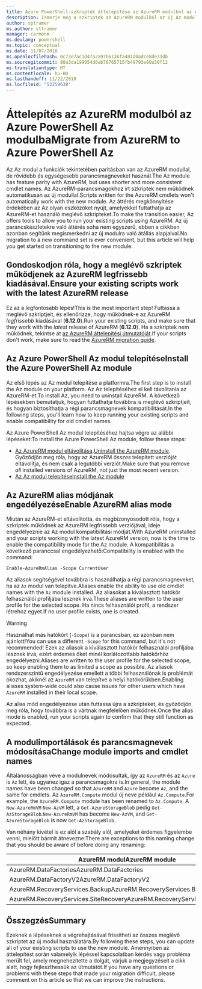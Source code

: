 ```yaml
---
title: Azure PowerShell-szkriptek áttelepítése az AzureRM modulból az Az modulba
description: Ismerje meg a szkriptek az AzureRM modulból az új Az modulba való áttelepítésére szolgáló lépéseket és eszközöket.
author: sptramer
ms.author: sttramer
manager: carmonm
ms.devlang: powershell
ms.topic: conceptual
ms.date: 11/07/2018
ms.openlocfilehash: 0c73e7ac1d47a2a97b6136fa481d0adce8de33db
ms.sourcegitcommit: 80a3da199954d0ab78765715fb49793e89a30f12
ms.translationtype: HT
ms.contentlocale: hu-HU
ms.lasthandoff: 11/22/2018
ms.locfileid: "52259638"
---
```

# <a name="migrate-from-azurerm-to-azure-powershell-az"></a><span data-ttu-id="1cab7-103">Áttelepítés az AzureRM modulból az Azure PowerShell Az modulba</span><span class="sxs-lookup"><span data-stu-id="1cab7-103">Migrate from AzureRM to Azure PowerShell Az</span></span>

<span data-ttu-id="1cab7-104">Az Az modul a funkciók tekintetében paritásban van az AzureRM modullal, de rövidebb és egységesebb parancsmagneveket használ.</span><span class="sxs-lookup"><span data-stu-id="1cab7-104">The Az module has feature parity with AzureRM, but uses shorter and more consistent cmdlet names.</span></span>
<span data-ttu-id="1cab7-105">Az AzureRM-parancsmagokhoz írt szkriptek nem működnek automatikusan az új modullal.</span><span class="sxs-lookup"><span data-stu-id="1cab7-105">Scripts written for the AzureRM cmdlets won't automatically work with the new module.</span></span> <span data-ttu-id="1cab7-106">Az áttérés megkönnyítése érdekében az Az olyan eszközöket nyújt, amelyekkel futtathatja az AzureRM-et használó meglévő szkripteket.</span><span class="sxs-lookup"><span data-stu-id="1cab7-106">To make the transition easier, Az offers tools to allow you to run your existing scripts using AzureRM.</span></span> <span data-ttu-id="1cab7-107">Az új parancskészletekre való áttérés soha nem egyszerű, ebben a cikkben azonban segítünk megismerkedni az új modulra való átállás alapjaival.</span><span class="sxs-lookup"><span data-stu-id="1cab7-107">No migration to a new command set is ever convenient, but this article will help you get started on transitioning to the new module.</span></span>

## <a name="ensure-your-existing-scripts-work-with-the-latest-azurerm-release"></a><span data-ttu-id="1cab7-108">Gondoskodjon róla, hogy a meglévő szkriptek működjenek az AzureRM legfrissebb kiadásával.</span><span class="sxs-lookup"><span data-stu-id="1cab7-108">Ensure your existing scripts work with the latest AzureRM release</span></span>

<span data-ttu-id="1cab7-109">Ez az a legfontosabb lépés!</span><span class="sxs-lookup"><span data-stu-id="1cab7-109">This is the most important step!</span></span> <span data-ttu-id="1cab7-110">Futtassa a meglévő szkriptjeit, és ellenőrizze, hogy működnek-e az AzureRM _legfrissebb_ kiadásával (__6.12.0__).</span><span class="sxs-lookup"><span data-stu-id="1cab7-110">Run your existing scripts, and make sure that they work with the _latest_ release of AzureRM (__6.12.0__).</span></span> <span data-ttu-id="1cab7-111">Ha a szkriptek nem működnek, tekintse át [az AzureRM áttelepítési útmutatóját](migration-guide.6.0.0.md).</span><span class="sxs-lookup"><span data-stu-id="1cab7-111">If your scripts don't work, make sure to read the [AzureRM migration guide](migration-guide.6.0.0.md).</span></span>

## <a name="install-the-azure-powershell-az-module"></a><span data-ttu-id="1cab7-112">Az Azure PowerShell Az modul telepítése</span><span class="sxs-lookup"><span data-stu-id="1cab7-112">Install the Azure PowerShell Az module</span></span>

<span data-ttu-id="1cab7-113">Az első lépés az Az modul telepítése a platformra.</span><span class="sxs-lookup"><span data-stu-id="1cab7-113">The first step is to install the Az module on your platform.</span></span> <span data-ttu-id="1cab7-114">Az Az telepítéséhez el kell távolítania az AzureRM-et.</span><span class="sxs-lookup"><span data-stu-id="1cab7-114">To install Az, you need to uninstall AzureRM.</span></span>
<span data-ttu-id="1cab7-115">A következő lépésekben bemutatjuk, hogyan futtathatja továbbra is meglévő szkriptjeit, és hogyan biztosíthatja a régi parancsmagnevek kompatibilitását.</span><span class="sxs-lookup"><span data-stu-id="1cab7-115">In the following steps, you'll learn how to keep running your existing scripts and enable compatibility for old cmdlet names.</span></span>

<span data-ttu-id="1cab7-116">Az Azure PowerShell Az modul telepítéséhez hajtsa végre az alábbi lépéseket:</span><span class="sxs-lookup"><span data-stu-id="1cab7-116">To install the Azure PowerShell Az module, follow these steps:</span></span>

* <span data-ttu-id="1cab7-117">[Az AzureRM modul eltávolítása](uninstall-azurerm-ps.md).</span><span class="sxs-lookup"><span data-stu-id="1cab7-117">[Uninstall the AzureRM module](uninstall-azurerm-ps.md).</span></span> <span data-ttu-id="1cab7-118">Győződjön meg róla, hogy az AzureRM _összes_ telepített verzióját eltávolítja, és nem csak a legutóbbi verziót.</span><span class="sxs-lookup"><span data-stu-id="1cab7-118">Make sure that you remove _all_ installed versions of AzureRM, not just the most recent version.</span></span>
* [<span data-ttu-id="1cab7-119">Az Az modul telepítése</span><span class="sxs-lookup"><span data-stu-id="1cab7-119">Install the Az module</span></span>](install-az-ps.md)

## <a name="a-namealiasesenable-azurerm-alias-mode"></a><span data-ttu-id="1cab7-120"><a name="aliases"/>Az AzureRM alias módjának engedélyezése</span><span class="sxs-lookup"><span data-stu-id="1cab7-120"><a name="aliases"/>Enable AzureRM alias mode</span></span>

<span data-ttu-id="1cab7-121">Miután az AzureRM-et eltávolította, és megbizonyosodott róla, hogy a szkriptek működnek az AzureRM legfrissebb verziójával, ideje engedélyeznie az Az modul kompatibilitási módját.</span><span class="sxs-lookup"><span data-stu-id="1cab7-121">With AzureRM uninstalled and your scripts working with the latest AzureRM version, now is the time to enable the compatibility mode for the Az module.</span></span> <span data-ttu-id="1cab7-122">A kompatibilitás a következő paranccsal engedélyezhető:</span><span class="sxs-lookup"><span data-stu-id="1cab7-122">Compatibility is enabled with the command:</span></span>

```powershell-interactive
Enable-AzureRmAlias -Scope CurrentUser
```

<span data-ttu-id="1cab7-123">Az aliasok segítségével továbbra is használhatja a régi parancsmagneveket, ha az `Az` modul van telepítve.</span><span class="sxs-lookup"><span data-stu-id="1cab7-123">Aliases enable the ability to use old cmdlet names with the `Az` module installed.</span></span> <span data-ttu-id="1cab7-124">Az aliasokat a kiválasztott hatókör felhasználói profiljába lesznek írva.</span><span class="sxs-lookup"><span data-stu-id="1cab7-124">These aliases are written to the user profile for the selected scope.</span></span> <span data-ttu-id="1cab7-125">Ha nincs felhasználói profil, a rendszer létrehoz egyet.</span><span class="sxs-lookup"><span data-stu-id="1cab7-125">If no user profile exists, one is created.</span></span>

> [!WARNING]
>
> <span data-ttu-id="1cab7-126">Használhat más hatókört (`-Scope`) is a parancsban, ez azonban nem ajánlott!</span><span class="sxs-lookup"><span data-stu-id="1cab7-126">You can use a different `-Scope` for this command, but it's not recommended!</span></span> <span data-ttu-id="1cab7-127">Ezek az aliasok a kiválasztott hatókör felhasználói profiljába lesznek írva, ezért érdemes őket minél korlátozottabb hatókörhöz engedélyezni.</span><span class="sxs-lookup"><span data-stu-id="1cab7-127">Aliases are written to the user profile for the selected scope, so keep enabling them to as limited a scope as possible.</span></span> <span data-ttu-id="1cab7-128">Az aliasok rendszerszintű engedélyezése emellett a többi felhasználónak is problémát okozhat, akiknél az `AzureRM` van telepítve a helyi hatókörükben.</span><span class="sxs-lookup"><span data-stu-id="1cab7-128">Enabling aliases system-wide could also cause issues for other users which have `AzureRM` installed in their local scope.</span></span>

<span data-ttu-id="1cab7-129">Az alias mód engedélyezése után futtassa újra a szkripteket, és győződjön meg róla, hogy továbbra is a vártnak megfelelően működnek.</span><span class="sxs-lookup"><span data-stu-id="1cab7-129">Once the alias mode is enabled, run your scripts again to confirm that they still function as expected.</span></span> 

## <a name="change-module-imports-and-cmdlet-names"></a><span data-ttu-id="1cab7-130">A modulimportálások és parancsmagnevek módosítása</span><span class="sxs-lookup"><span data-stu-id="1cab7-130">Change module imports and cmdlet names</span></span>

<span data-ttu-id="1cab7-131">Általánosságban véve a modulnevek módosultak, így az `AzureRM` és az `Azure` is `Az` lett, és ugyanez igaz a parancsmagokra is.</span><span class="sxs-lookup"><span data-stu-id="1cab7-131">In general, the module names have been changed so that `AzureRM` and `Azure` become `Az`, and the same for cmdlets.</span></span>
<span data-ttu-id="1cab7-132">Az `AzureRM.Compute` modul új neve például `Az.Compute`.</span><span class="sxs-lookup"><span data-stu-id="1cab7-132">For example, the `AzureRM.Compute` module has been renamed to `Az.Compute`.</span></span> <span data-ttu-id="1cab7-133">A `New-AzureRmVM` `New-AzVM` lett, a `Get-AzureStorageBlob` pedig `Get-AzStorageBlob`.</span><span class="sxs-lookup"><span data-stu-id="1cab7-133">`New-AzureRmVM` has become `New-AzVM`, and `Get-AzureStorageBlob` is now `Get-AzStorageBlob`.</span></span>

<span data-ttu-id="1cab7-134">Van néhány kivétel is ez alól a szabály alól, amelyeket érdemes figyelembe venni, mielőtt bármit átnevezne:</span><span class="sxs-lookup"><span data-stu-id="1cab7-134">There are exceptions to this naming change that you should be aware of before doing any renaming:</span></span>

| <span data-ttu-id="1cab7-135">AzureRM modul</span><span class="sxs-lookup"><span data-stu-id="1cab7-135">AzureRM module</span></span> | <span data-ttu-id="1cab7-136">Az modul</span><span class="sxs-lookup"><span data-stu-id="1cab7-136">Az module</span></span> |
|----------------|-----------|
| <span data-ttu-id="1cab7-137">AzureRM.DataFactories</span><span class="sxs-lookup"><span data-stu-id="1cab7-137">AzureRM.DataFactories</span></span> | <span data-ttu-id="1cab7-138">Az.DataFactory</span><span class="sxs-lookup"><span data-stu-id="1cab7-138">Az.DataFactory</span></span> |
| <span data-ttu-id="1cab7-139">AzureRM.DataFactoryV2</span><span class="sxs-lookup"><span data-stu-id="1cab7-139">AzureRM.DataFactoryV2</span></span> | <span data-ttu-id="1cab7-140">Az.DataFactory</span><span class="sxs-lookup"><span data-stu-id="1cab7-140">Az.DataFactory</span></span> |
| <span data-ttu-id="1cab7-141">AzureRM.RecoveryServices.Backup</span><span class="sxs-lookup"><span data-stu-id="1cab7-141">AzureRM.RecoveryServices.Backup</span></span> | <span data-ttu-id="1cab7-142">Az.RecoveryServices</span><span class="sxs-lookup"><span data-stu-id="1cab7-142">Az.RecoveryServices</span></span> |
| <span data-ttu-id="1cab7-143">AzureRM.RecoveryServices.SiteRecovery</span><span class="sxs-lookup"><span data-stu-id="1cab7-143">AzureRM.RecoveryServices.SiteRecovery</span></span> | <span data-ttu-id="1cab7-144">Az.RecoveryServices</span><span class="sxs-lookup"><span data-stu-id="1cab7-144">Az.RecoveryServices</span></span> |

## <a name="summary"></a><span data-ttu-id="1cab7-145">Összegzés</span><span class="sxs-lookup"><span data-stu-id="1cab7-145">Summary</span></span>

<span data-ttu-id="1cab7-146">Ezeknek a lépéseknek a végrehajtásával frissítheti az összes meglévő szkriptet az új modul használatára.</span><span class="sxs-lookup"><span data-stu-id="1cab7-146">By following these steps, you can update all of your existing scripts to use the new module.</span></span> <span data-ttu-id="1cab7-147">Amennyiben az áttelepítést során valamelyik lépéssel kapcsolatban kérdés vagy probléma merült fel, amely megnehezítette a dolgát, várjuk a megjegyzéseit a cikk alatt, hogy fejleszthessük az útmutatót.</span><span class="sxs-lookup"><span data-stu-id="1cab7-147">If you have any questions or problems with these steps that made your migration difficult, please comment on this article so that we can improve the instructions.</span></span>